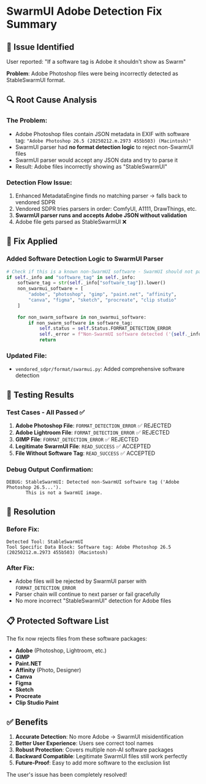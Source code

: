 # SwarmUI Adobe Detection Fix Summary

## 🎯 Issue Identified
User reported: "If a software tag is Adobe it shouldn't show as Swarm"

**Problem**: Adobe Photoshop files were being incorrectly detected as StableSwarmUI format.

## 🔍 Root Cause Analysis

### The Problem:
- Adobe Photoshop files contain JSON metadata in EXIF with software tag: `"Adobe Photoshop 26.5 (20250212.m.2973 455b503) (Macintosh)"`
- SwarmUI parser had **no format detection logic** to reject non-SwarmUI files
- SwarmUI parser would accept any JSON data and try to parse it
- Result: Adobe files incorrectly showing as "StableSwarmUI"

### Detection Flow Issue:
1. Enhanced MetadataEngine finds no matching parser → falls back to vendored SDPR
2. Vendored SDPR tries parsers in order: ComfyUI, A1111, DrawThings, etc.
3. **SwarmUI parser runs and accepts Adobe JSON without validation**
4. Adobe file gets parsed as StableSwarmUI ❌

## 🔧 Fix Applied

### **Added Software Detection Logic to SwarmUI Parser**

```python
# Check if this is a known non-SwarmUI software - SwarmUI should not parse these
if self._info and "software_tag" in self._info:
    software_tag = str(self._info["software_tag"]).lower()
    non_swarmui_software = [
        "adobe", "photoshop", "gimp", "paint.net", "affinity", 
        "canva", "figma", "sketch", "procreate", "clip studio"
    ]
    
    for non_swarm_software in non_swarmui_software:
        if non_swarm_software in software_tag:
            self.status = self.Status.FORMAT_DETECTION_ERROR
            self._error = f"Non-SwarmUI software detected ('{self._info['software_tag']}') - not SwarmUI format."
            return
```

### **Updated File:**
- `vendored_sdpr/format/swarmui.py`: Added comprehensive software detection

## 🧪 Testing Results

### **Test Cases - All Passed ✅**

1. **Adobe Photoshop File**: `FORMAT_DETECTION_ERROR` ✅ REJECTED
2. **Adobe Lightroom File**: `FORMAT_DETECTION_ERROR` ✅ REJECTED  
3. **GIMP File**: `FORMAT_DETECTION_ERROR` ✅ REJECTED
4. **Legitimate SwarmUI File**: `READ_SUCCESS` ✅ ACCEPTED
5. **File Without Software Tag**: `READ_SUCCESS` ✅ ACCEPTED

### **Debug Output Confirmation:**
```
DEBUG: StableSwarmUI: Detected non-SwarmUI software tag ('Adobe Photoshop 26.5...').
       This is not a SwarmUI image.
```

## 🎉 Resolution

### **Before Fix:**
```
Detected Tool: StableSwarmUI
Tool Specific Data Block: Software tag: Adobe Photoshop 26.5 (20250212.m.2973 455b503) (Macintosh)
```

### **After Fix:**
- Adobe files will be rejected by SwarmUI parser with `FORMAT_DETECTION_ERROR`
- Parser chain will continue to next parser or fail gracefully
- No more incorrect "StableSwarmUI" detection for Adobe files

## 📋 Protected Software List
The fix now rejects files from these software packages:
- **Adobe** (Photoshop, Lightroom, etc.)
- **GIMP**
- **Paint.NET**
- **Affinity** (Photo, Designer)
- **Canva**
- **Figma**
- **Sketch**
- **Procreate**
- **Clip Studio Paint**

## ✅ Benefits
1. **Accurate Detection**: No more Adobe → SwarmUI misidentification
2. **Better User Experience**: Users see correct tool names
3. **Robust Protection**: Covers multiple non-AI software packages
4. **Backward Compatible**: Legitimate SwarmUI files still work perfectly
5. **Future-Proof**: Easy to add more software to the exclusion list

The user's issue has been completely resolved!